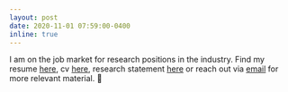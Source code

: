 ```yaml
---
layout: post
date: 2020-11-01 07:59:00-0400
inline: true
---
```


I am on the job market for research positions in the industry. Find my resume [here](assets/pdf/Resume_AshudeepSingh.pdf), cv [here](assets/pdf/CV_AshudeepSingh.pdf), research statement [here](assets/pdf/Research_Statement_AshudeepSingh.pdf) or reach out via [email](mailto:mail@ashudeepsingh.com) for more relevant material. :briefcase: